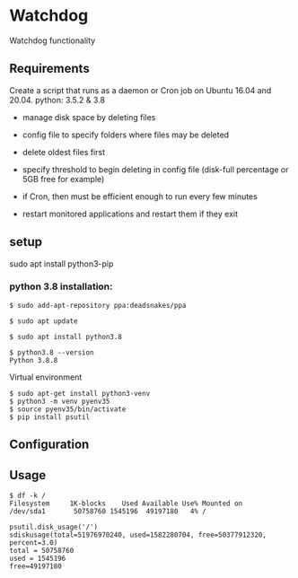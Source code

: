 # Watchdog
Watchdog functionality 

## Requirements
Create a script that runs as a daemon or Cron job on Ubuntu 16.04 and 20.04.
python: 3.5.2 & 3.8

- manage disk space by deleting files
- config file to specify folders where files may be deleted
- delete oldest files first
- specify threshold to begin deleting in config file (disk-full percentage or 5GB free for example)
- if Cron, then must be efficient enough to run every few minutes

- restart monitored applications and restart them if they exit 

## setup

sudo apt install python3-pip

### python 3.8 installation:
```
$ sudo add-apt-repository ppa:deadsnakes/ppa

$ sudo apt update

$ sudo apt install python3.8

$ python3.8 --version
Python 3.8.8

```
Virtual environment
```
$ sudo apt-get install python3-venv
$ python3 -m venv pyenv35
$ source pyenv35/bin/activate
$ pip install psutil
```
## Configuration

## Usage
```
$ df -k /
Filesystem     1K-blocks    Used Available Use% Mounted on
/dev/sda1       50758760 1545196  49197180   4% /

psutil.disk_usage('/')
sdiskusage(total=51976970240, used=1582280704, free=50377912320, percent=3.0)
total = 50758760
used = 1545196
free=49197180
```